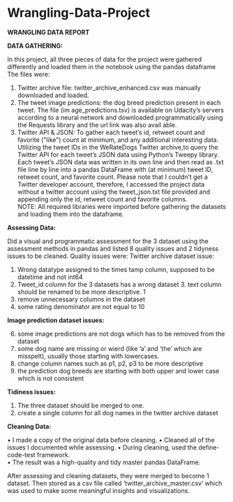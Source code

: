 # Wrangling-Data-Project

**WRANGLING DATA REPORT** 

**DATA GATHERING:** 

 In this project, all three pieces of data for the project were gathered differently and loaded them in the notebook using the pandas dataframe  
The files were: 
 1. Twitter archive file: twitter_archive_enhanced.csv was manually downloaded and loaded. 
 2. The tweet image predictions: the dog breed prediction present in each tweet. The file (im age_predictions.tsv) is available on Udacity’s servers according to a neural network and downloaded programmatically using the Requests library and the url link was also avail able.  
3. Twitter API & JSON: To gather each tweet’s id, retweet count and favorite ("like") count at minimum, and any additional interesting data. Utilizing the tweet IDs in the WeRateDogs Twitter archive,to query the Twitter API for each tweet’s JSON data using Python’s Tweepy library. Each tweet’s JSON data was written in its own line and then read as .txt file line by line into a pandas DataFrame with (at minimum) tweet ID, retweet count, and favorite count. 
 Please note that I couldn’t get a Twitter developer account, therefore, I accessed the project data without a twitter account using the tweet_json.txt file provided and appending only the id, retweet count and favorite columns.  
NOTE: All required libraries were imported before gathering the datasets and loading them into the dataframe. 
 
 **Assessing Data:**
 
Did a visual and programmatic assessment for the 3 dataset using the assessment methods in pandas and listed 8 quality issues and 2 tidyness issues to be cleaned. 
Quality issues were: 
 Twitter archive dataset issue: 
 
 1. Wrong datatype assigned to the times tamp column, supposed to be datetime and not int64 
 2. Tweet_id column for the 3 datasets has a wrong dataset 3. text column should be renamed to be more descriptive. 1  
 4. remove unnecessary columns in the dataset 
 5. some rating denominator are not equal to 10 

 
 **Image prediction dataset issues:**
 
6. some image predictions are not dogs which has to be removed from the dataset 
7. some dog name are missing or wierd (like ’a’ and ’the’ which are misspelt), usually those starting with lowercases.  
8. change column names such as p1, p2, p3 to be more descriptive 
9. the prediction dog breeds are starting with both upper and lower case which is not consistent 
  
**Tidiness issues:**

1. The three dataset should be merged to one.  
2. create a single column for all dog names in the twitter archive dataset 
 
 **Cleaning Data:**  
 
• I made a copy of the original data before cleaning. 
 • Cleaned all of the issues I documented while assessing. 
 • During cleaning, used the define-code-test framework.  
• The result was a high-quality and tidy master pandas DataFrame.  
 
After assessing and cleaning datasets, they were merged to become 1 dataset. Then stored as a csv file called ‘twitter_archive_master.csv’ which was used to make some meaningful insights and visualizations. 
